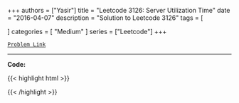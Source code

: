 
+++
authors = ["Yasir"]
title = "Leetcode 3126: Server Utilization Time"
date = "2016-04-07"
description = "Solution to Leetcode 3126"
tags = [
    
]
categories = [
    "Medium"
]
series = ["Leetcode"]
+++



[`Problem Link`](https://leetcode.com/problems/server-utilization-time/description/)

---

**Code:**

{{< highlight html >}}

{{< /highlight >}}

